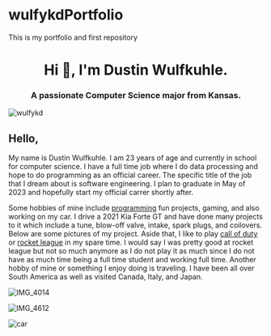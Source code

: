 # wulfykdPortfolio
This is my portfolio and first repository
<h1 align="center">Hi 👋, I'm Dustin Wulfkuhle.</h1>
<h3 align="center">A passionate Computer Science major from Kansas.</h3>

<p align="left"> <img src="https://komarev.com/ghpvc/?username=wulfykd&label=Profile%20views&color=0e75b6&style=flat" alt="wulfykd" /> </p>

<h2 class="code-line" data-line-start=0 data-line-end=1 ><a id="Hello_0"></a>Hello,</h2>
<p class="has-line-data" data-line-start="1" data-line-end="2">My name is Dustin Wulfkuhle. I am 23 years of age and currently in school for computer science. I have a full time job where I do data processing and hope to do programming as an official career. The specific title of the job that I dream about is software engineering. I plan to graduate in May of 2023 and hopefully start my official carrer shortly after.</p>
<p class="has-line-data" data-line-start="3" data-line-end="4">Some hobbies of mine include <a href="https://www.codecademy.com/article/what-is-programming">programming</a> fun projects, gaming, and also working on my car. I drive a 2021 Kia Forte GT and have done many projects to it which include a tune, blow-off valve, intake, spark plugs, and coilovers. Below are some pictures of my project. Aside that, I like to play <a href="https://www.callofduty.com/">call of duty</a> or <a href="https://www.rocketleague.com/">rocket league</a> in my spare time. I would say I was pretty good at rocket league but not so much anymore as I do not play it as much since I do not have as much time being a full time student and working full time. Another hobby of mine or something I enjoy doing is traveling. I have been all over South America as well as visited Canada, Italy, and Japan.</p>

![IMG_4014](https://user-images.githubusercontent.com/118063388/202917436-842aac17-6ae4-4328-8c20-7027651808e0.jpg)

![IMG_4612](https://user-images.githubusercontent.com/118063388/202917545-0d4ec46d-6d6e-40d9-ae36-54350e03d1c8.jpg)

![car](https://user-images.githubusercontent.com/118063388/203669182-d7659fd6-89d6-4ecf-8e81-d09fff8258ff.jpg)
